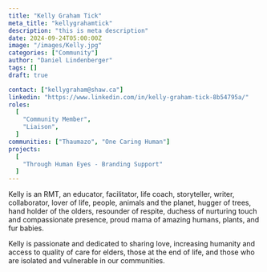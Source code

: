 ```yaml
---
title: "Kelly Graham Tick"
meta_title: "kellygrahamtick"
description: "this is meta description"
date: 2024-09-24T05:00:00Z
image: "/images/Kelly.jpg"
categories: ["Community"]
author: "Daniel Lindenberger"
tags: []
draft: true

contact: ["kellygraham@shaw.ca"]
linkedin: "https://www.linkedin.com/in/kelly-graham-tick-8b54795a/"
roles:
  [
    "Community Member",
    "Liaison",
  ]
communities: ["Thaumazo", "One Caring Human"]
projects:
  [
    "Through Human Eyes - Branding Support"
  ]
---
```

Kelly is an RMT, an educator, facilitator, life coach, storyteller, writer, collaborator, lover of life, people, animals and the planet, hugger of trees, hand holder of the olders, resounder of respite, duchess of nurturing touch and compassionate presence, proud mama of amazing humans, plants, and fur babies.

Kelly is passionate and dedicated to sharing love, increasing humanity and access to quality of care for elders, those at the end of life, and those who are isolated and vulnerable in our communities.